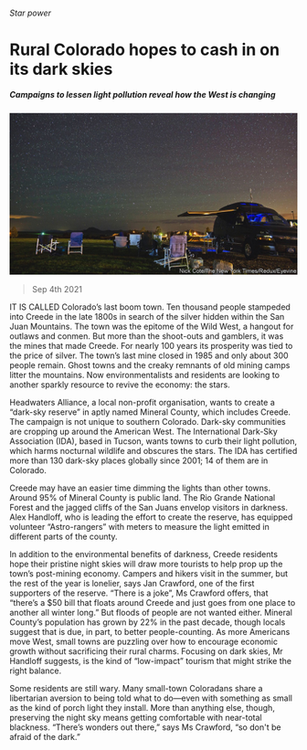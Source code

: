 ###### Star power

# Rural Colorado hopes to cash in on its dark skies 

##### Campaigns to lessen light pollution reveal how the West is changing 

![image](images/20210904_USP003_0.jpg) 

> Sep 4th 2021 

IT IS CALLED Colorado’s last boom town. Ten thousand people stampeded into Creede in the late 1800s in search of the silver hidden within the San Juan Mountains. The town was the epitome of the Wild West, a hangout for outlaws and conmen. But more than the shoot-outs and gamblers, it was the mines that made Creede. For nearly 100 years its prosperity was tied to the price of silver. The town’s last mine closed in 1985 and only about 300 people remain. Ghost towns and the creaky remnants of old mining camps litter the mountains. Now environmentalists and residents are looking to another sparkly resource to revive the economy: the stars.

Headwaters Alliance, a local non-profit organisation, wants to create a “dark-sky reserve” in aptly named Mineral County, which includes Creede. The campaign is not unique to southern Colorado. Dark-sky communities are cropping up around the American West. The International Dark-Sky Association (IDA), based in Tucson, wants towns to curb their light pollution, which harms nocturnal wildlife and obscures the stars. The IDA has certified more than 130 dark-sky places globally since 2001; 14 of them are in Colorado.


Creede may have an easier time dimming the lights than other towns. Around 95% of Mineral County is public land. The Rio Grande National Forest and the jagged cliffs of the San Juans envelop visitors in darkness. Alex Handloff, who is leading the effort to create the reserve, has equipped volunteer “Astro-rangers” with meters to measure the light emitted in different parts of the county.

In addition to the environmental benefits of darkness, Creede residents hope their pristine night skies will draw more tourists to help prop up the town’s post-mining economy. Campers and hikers visit in the summer, but the rest of the year is lonelier, says Jan Crawford, one of the first supporters of the reserve. “There is a joke”, Ms Crawford offers, that “there’s a $50 bill that floats around Creede and just goes from one place to another all winter long.” But floods of people are not wanted either. Mineral County’s population has grown by 22% in the past decade, though locals suggest that is due, in part, to better people-counting. As more Americans move West, small towns are puzzling over how to encourage economic growth without sacrificing their rural charms. Focusing on dark skies, Mr Handloff suggests, is the kind of “low-impact” tourism that might strike the right balance.

Some residents are still wary. Many small-town Coloradans share a libertarian aversion to being told what to do—even with something as small as the kind of porch light they install. More than anything else, though, preserving the night sky means getting comfortable with near-total blackness. “There’s wonders out there,” says Ms Crawford, “so don't be afraid of the dark.”

